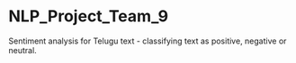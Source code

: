 # NLP_Project_Team_9
Sentiment analysis for Telugu text - classifying text as positive, negative or neutral.
